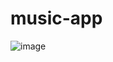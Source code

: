 # music-app
![image](https://user-images.githubusercontent.com/79476502/203830796-b7e9cb73-e29e-4c51-a7a4-e4d0c391f1b7.png)

